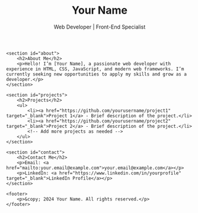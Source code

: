 <!DOCTYPE html>
<html lang="en">
<head>
    <meta charset="UTF-8">
    <meta name="viewport" content="width=device-width, initial-scale=1.0">
    <title>Your Name - Web Developer</title>
    <link rel="stylesheet" href="styles.css">
</head>
<body>
    <header>
        <h1>Your Name</h1>
        <p>Web Developer | Front-End Specialist</p>
    </header>

    <section id="about">
        <h2>About Me</h2>
        <p>Hello! I’m [Your Name], a passionate web developer with experience in HTML, CSS, JavaScript, and modern web frameworks. I’m currently seeking new opportunities to apply my skills and grow as a developer.</p>
    </section>

    <section id="projects">
        <h2>Projects</h2>
        <ul>
            <li><a href="https://github.com/yourusername/project1" target="_blank">Project 1</a> - Brief description of the project.</li>
            <li><a href="https://github.com/yourusername/project2" target="_blank">Project 2</a> - Brief description of the project.</li>
            <!-- Add more projects as needed -->
        </ul>
    </section>

    <section id="contact">
        <h2>Contact Me</h2>
        <p>Email: <a href="mailto:your.email@example.com">your.email@example.com</a></p>
        <p>LinkedIn: <a href="https://www.linkedin.com/in/yourprofile" target="_blank">LinkedIn Profile</a></p>
    </section>

    <footer>
        <p>&copy; 2024 Your Name. All rights reserved.</p>
    </footer>
</body>
</html>
